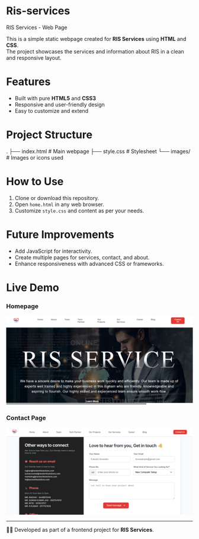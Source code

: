 # Ris-services
RIS Services - Web Page

This is a simple static webpage created for **RIS Services** using **HTML** and **CSS**.  
The project showcases the services and information about RIS in a clean and responsive layout.

# Features
- Built with pure **HTML5** and **CSS3**
- Responsive and user-friendly design
- Easy to customize and extend

# Project Structure
.
├── index.html # Main webpage
├── style.css # Stylesheet
└── images/ #  Images or icons used


# How to Use
1. Clone or download this repository.
2. Open `home.html` in any web browser.
3. Customize `style.css` and content as per your needs.

# Future Improvements
- Add JavaScript for interactivity.
- Create multiple pages for services, contact, and about.
- Enhance responsiveness with advanced CSS or frameworks.

# Live Demo
### Homepage
![Homepage Screenshot](images/homepage.png)

### Contact Page
![Contactpage Screenshot](images/contactpage.png)

---
👩‍💻 Developed as part of a frontend project for **RIS Services**.
